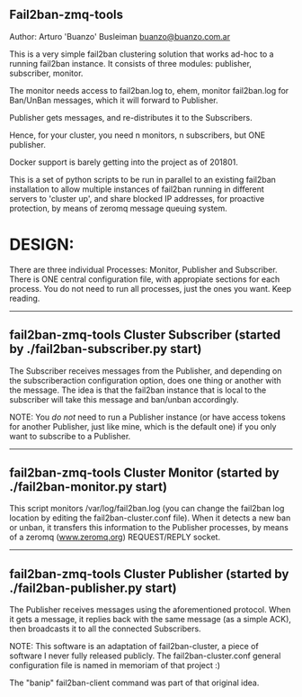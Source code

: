 Fail2ban-zmq-tools
------------------

Author: Arturo 'Buanzo' Busleiman <buanzo@buanzo.com.ar>

This is a very simple fail2ban clustering solution that works ad-hoc to
a running fail2ban instance. It consists of three modules: publisher,
subscriber, monitor.

The monitor needs access to fail2ban.log to, ehem, monitor fail2ban.log for
Ban/UnBan messages, which it will forward to Publisher.

Publisher gets messages, and re-distributes it to the Subscribers.

Hence, for your cluster, you need n monitors, n subscribers, but ONE
publisher.

Docker support is barely getting into the project as of 201801.

This is a set of python scripts to be run in parallel to an existing
fail2ban installation to allow multiple instances of fail2ban running in
different servers to 'cluster up', and share blocked IP addresses, for
proactive protection, by means of zeromq message queuing system.

DESIGN:
=======

There are three individual Processes: Monitor, Publisher and Subscriber.
There is ONE central configuration file, with appropiate sections for each
process. You do not need to run all processes, just the ones you want. Keep
reading.

-------------------------------------------
fail2ban-zmq-tools Cluster Subscriber
(started by ./fail2ban-subscriber.py start)
-------------------------------------------

The Subscriber receives messages from the Publisher, and depending on the
subscriberaction configuration option, does one thing or another with the
message. The idea is that the fail2ban instance that is local to the subscriber
will take this message and ban/unban accordingly.

NOTE: You *do not* need to run a Publisher instance (or have access tokens for another
Publisher, just like mine, which is the default one) if you only want to
subscribe to a Publisher.

----------------------------------------
fail2ban-zmq-tools Cluster Monitor
(started by ./fail2ban-monitor.py start)
----------------------------------------

This script monitors /var/log/fail2ban.log (you can change the fail2ban log
location by editing the fail2ban-cluster.conf file). When it detects a new
ban or unban, it transfers this information to the Publisher processes, by
means of a zeromq (www.zeromq.org) REQUEST/REPLY socket.


------------------------------------------
fail2ban-zmq-tools Cluster Publisher
(started by ./fail2ban-publisher.py start)
------------------------------------------

The Publisher receives messages using the aforementioned protocol. When it
gets a message, it replies back with the same message (as a simple ACK),
then broadcasts it to all the connected Subscribers.





NOTE: This software is an adaptation of fail2ban-cluster, a piece of
software I never fully released publicly. The fail2ban-cluster.conf general
configuration file is named in memoriam of that project :)

The "banip" fail2ban-client command was part of that original idea.

